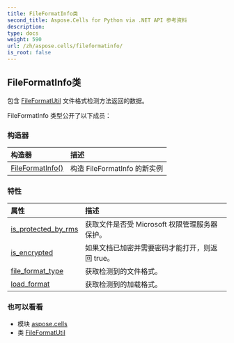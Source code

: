 ```yaml
---
title: FileFormatInfo类
second_title: Aspose.Cells for Python via .NET API 参考资料
description:
type: docs
weight: 590
url: /zh/aspose.cells/fileformatinfo/
is_root: false
---
```

## FileFormatInfo类
包含 [FileFormatUtil](/cells/python-net/zh/aspose.cells/fileformatutil) 文件格式检测方法返回的数据。



FileFormatInfo 类型公开了以下成员：

### 构造器
|构造器|描述|
| :- | :- |
| [FileFormatInfo()](/cells/python-net/zh/aspose.cells/fileformatinfo/__init__/#) |构造 FileFormatInfo 的新实例|


### 特性
|属性|描述|
| :- | :- |
| [is_protected_by_rms](/cells/python-net/zh/aspose.cells/fileformatinfo/is_protected_by_rms) |获取文件是否受 Microsoft 权限管理服务器保护。|
| [is_encrypted](/cells/python-net/zh/aspose.cells/fileformatinfo/is_encrypted) |如果文档已加密并需要密码才能打开，则返回 true。|
| [file_format_type](/cells/python-net/zh/aspose.cells/fileformatinfo/file_format_type) |获取检测到的文件格式。|
| [load_format](/cells/python-net/zh/aspose.cells/fileformatinfo/load_format) |获取检测到的加载格式。|



### 也可以看看
* 模块 [aspose.cells](..)
* 类 [FileFormatUtil](/cells/python-net/zh/aspose.cells/fileformatutil)
